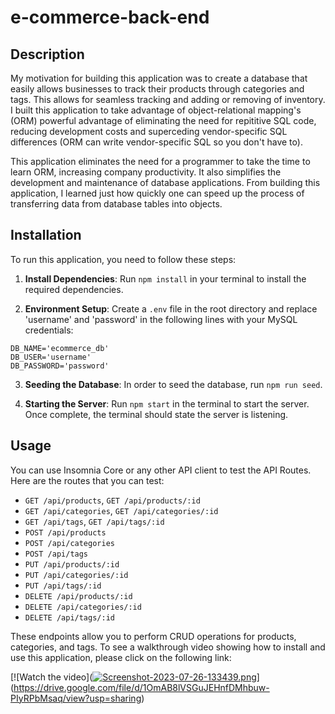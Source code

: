 # e-commerce-back-end

## Description
My motivation for building this application was to create a database that easily allows businesses to track their products through categories and tags. This allows for seamless tracking and adding or removing of inventory. I built this application to take advantage of object-relational mapping's (ORM) powerful advantage of eliminating the need for repititive SQL code, reducing development costs and superceding vendor-specific SQL differences (ORM can write vendor-specific SQL so you don't have to). 

This application eliminates the need for a programmer to take the time to learn ORM, increasing company productivity. It also simplifies the development and maintenance of database applications. From building this application, I learned just how quickly one can speed up the process of transferring data from database tables into objects. 

## Installation
To run this application, you need to follow these steps:

1. **Install Dependencies**: Run `npm install` in your terminal to install the required dependencies.

2. **Environment Setup**: Create a `.env` file in the root directory and replace 'username' and 'password' in the following lines with your MySQL credentials:

```env
DB_NAME='ecommerce_db'
DB_USER='username'
DB_PASSWORD='password'
```

3. **Seeding the Database**: In order to seed the database, run `npm run seed`.

4. **Starting the Server**: Run `npm start` in the terminal to start the server. Once complete, the terminal should state the server is listening.

## Usage
You can use Insomnia Core or any other API client to test the API Routes. Here are the routes that you can test:

- `GET /api/products`, `GET /api/products/:id`
- `GET /api/categories`, `GET /api/categories/:id`
- `GET /api/tags`, `GET /api/tags/:id`
- `POST /api/products`
- `POST /api/categories`
- `POST /api/tags`
- `PUT /api/products/:id`
- `PUT /api/categories/:id`
- `PUT /api/tags/:id`
- `DELETE /api/products/:id`
- `DELETE /api/categories/:id`
- `DELETE /api/tags/:id`

These endpoints allow you to perform CRUD operations for products, categories, and tags. To see a walkthrough video showing how to install and use this application, please click on the following link:

[![Watch the video]([![Screenshot-2023-07-26-133439.png](https://i.postimg.cc/G3Jw5fRk/Screenshot-2023-07-26-133439.png)](https://postimg.cc/MXTFcdvT)](https://drive.google.com/file/d/1OmAB8lVSGuJEHnfDMhbuw-PIyRPbMsaq/view?usp=sharing)


